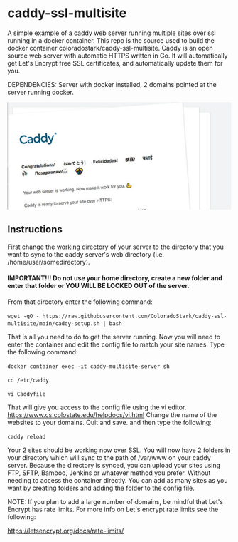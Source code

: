 # caddy-ssl-multisite

A simple example of a caddy web server running multiple sites over ssl running in a docker container. This repo is the source used to build the docker container coloradostark/caddy-ssl-multisite. Caddy is an open source web server with automatic HTTPS written in Go. It will automatically get Let's Encrypt free SSL certificates, and automatically update them for you.  

DEPENDENCIES: Server with docker installed, 2 domains pointed at the server running docker.

![Screenshot](https://github.com/ColoradoStark/caddy-ssl-multisite/raw/main/caddy.jpg)

## Instructions

First change the working directory of your server to the directory that you want to sync to the caddy server's web directory (i.e. /home/user/somedirectory).  
#### IMPORTANT!!! Do not use your home directory, create a new folder and enter that folder or YOU WILL BE LOCKED OUT of the server. 
From that directory enter the following command:

```wget -qO - https://raw.githubusercontent.com/ColoradoStark/caddy-ssl-multisite/main/caddy-setup.sh | bash```

That is all you need to do to get the server running. Now you will need to enter the container and edit the config file to match your site names. Type the following command:

```docker container exec -it caddy-multisite-server sh```

```cd /etc/caddy```

```vi Caddyfile```

That will give you access to the config file using the vi editor. https://www.cs.colostate.edu/helpdocs/vi.html Change the name of the websites to your domains. Quit and save. and then type the following:

```caddy reload```

Your 2 sites should be working now over SSL.  You will now have 2 folders in your directory which will sync to the path of /var/www on your caddy server. Because the directory is synced, you can upload your sites using FTP, SFTP, Bamboo, Jenkins or whatever method you prefer. Without needing to access the container directly.  You can add as many sites as you want by creating folders and adding the folder to the config file.  

NOTE: If you plan to add a large number of domains, be mindful that Let's Encrypt has rate limits. For more info on Let's encrypt rate limits see the following:

https://letsencrypt.org/docs/rate-limits/
